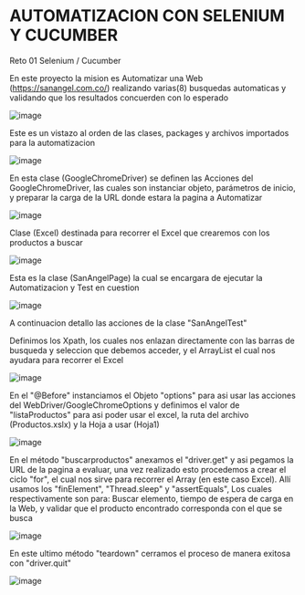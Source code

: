# AUTOMATIZACION CON SELENIUM Y CUCUMBER  
Reto 01 Selenium / Cucumber

En este proyecto la mision es Automatizar una Web (https://sanangel.com.co/) realizando varias(8) busquedas automaticas y validando que los resultados concuerden con lo esperado


![image](https://user-images.githubusercontent.com/95547617/145333022-d6d61ce1-3367-40b5-9910-d85ddd0ec814.png)


Este es un vistazo al orden de las clases, packages y archivos importados para la automatizacion

![image](https://user-images.githubusercontent.com/95547617/145331826-c8b3ae7e-84ff-4cdc-a79b-7f3b3caa4a34.png)


En esta clase (GoogleChromeDriver) se definen las Acciones del GoogleChromeDriver, las cuales son instanciar objeto, parámetros de inicio,
y preparar la carga de la URL donde estara la pagina a Automatizar


![image](https://user-images.githubusercontent.com/95547617/145331545-22186caa-6e7b-47f8-97f4-740c8a7299e5.png)

Clase (Excel) destinada para recorrer el Excel que crearemos con los productos a buscar

![image](https://user-images.githubusercontent.com/95547617/145331726-9c17053f-23e8-4136-95ca-81a21a580976.png)


Esta es la clase (SanAngelPage) la cual se encargara de ejecutar la Automatizacion y Test en cuestion


![image](https://user-images.githubusercontent.com/95547617/145332015-8fd8116d-2b7a-4c88-8f59-e0b3828c391e.png)


A continuacion detallo las acciones de la clase "SanAngelTest"

Definimos los Xpath, los cuales nos enlazan directamente con las barras de busqueda y seleccion que debemos acceder, y el ArrayList
el cual nos ayudara para recorrer el Excel 

![image](https://user-images.githubusercontent.com/95547617/145332133-f0849113-1057-4c5a-8a31-4a2e7d72cd84.png)


En el "@Before" instanciamos el Objeto "options" para asi usar las acciones del WebDriver/GoogleChromeOptions
y definimos el valor de "listaProductos" para asi poder usar el excel, la ruta del archivo (Productos.xslx) y la Hoja a usar (Hoja1)


![image](https://user-images.githubusercontent.com/95547617/145332375-71d818ba-5804-4ae6-a4fe-f11faf547484.png)

En el método "buscarproductos" anexamos el "driver.get" y asi pegamos la URL de la pagina a evaluar, una vez realizado esto
procedemos a crear el ciclo "for", el cual nos sirve para recorrer el Array (en este caso Excel).
Allí usamos los "finElement", "Thread.sleep" y "assertEquals", Los cuales respectivamente son para: Buscar elemento, tiempo de espera de carga en la Web, y validar
que el producto encontrado corresponda con el que se busca 


![image](https://user-images.githubusercontent.com/95547617/145332751-86538b76-96ba-41b0-aa1b-d253db351a1a.png)


En este ultimo método "teardown" cerramos el proceso de manera exitosa con "driver.quit"

![image](https://user-images.githubusercontent.com/95547617/145332806-7341621c-c49b-4ba4-82ad-25212ec33849.png)












